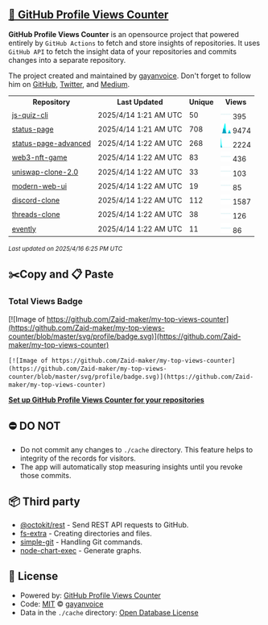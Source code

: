 ## [🚀 GitHub Profile Views Counter](https://github.com/gayanvoice/github-profile-views-counter)
**GitHub Profile Views Counter** is an opensource project that powered entirely by  `GitHub Actions` to fetch and store insights of repositories.
It uses `GitHub API` to fetch the insight data of your repositories and commits changes into a separate repository.

The project created and maintained by [gayanvoice](https://github.com/gayanvoice). Don't forget to follow him on [GitHub](https://github.com/gayanvoice), [Twitter](https://twitter.com/gayanvoice), and [Medium](https://gayanvoice.medium.com/).

<table>
	<tr>
		<th>
			Repository
		</th>
		<th>
			Last Updated
		</th>
		<th>
			Unique
		</th>
		<th>
			Views
		</th>
	</tr>
	<tr>
		<td>
			<a href="https://github.com/Zaid-maker/my-top-views-counter/tree/master/readme/533320451/week.md">
				js-quiz-cli
			</a>
		</td>
		<td>
			2025/4/14 1:21 AM UTC
		</td>
		<td>
			50
		</td>
		<td>
			<img alt="Response time graph" src="https://github.com/Zaid-maker/my-top-views-counter/raw/master/graph/533320451/small/week.png" height="20"> 395
		</td>
	</tr>
	<tr>
		<td>
			<a href="https://github.com/Zaid-maker/my-top-views-counter/tree/master/readme/505392985/week.md">
				status-page
			</a>
		</td>
		<td>
			2025/4/14 1:21 AM UTC
		</td>
		<td>
			708
		</td>
		<td>
			<img alt="Response time graph" src="https://github.com/Zaid-maker/my-top-views-counter/raw/master/graph/505392985/small/week.png" height="20"> 9474
		</td>
	</tr>
	<tr>
		<td>
			<a href="https://github.com/Zaid-maker/my-top-views-counter/tree/master/readme/566474659/week.md">
				status-page-advanced
			</a>
		</td>
		<td>
			2025/4/14 1:22 AM UTC
		</td>
		<td>
			268
		</td>
		<td>
			<img alt="Response time graph" src="https://github.com/Zaid-maker/my-top-views-counter/raw/master/graph/566474659/small/week.png" height="20"> 2224
		</td>
	</tr>
	<tr>
		<td>
			<a href="https://github.com/Zaid-maker/my-top-views-counter/tree/master/readme/558985725/week.md">
				web3-nft-game
			</a>
		</td>
		<td>
			2025/4/14 1:22 AM UTC
		</td>
		<td>
			83
		</td>
		<td>
			<img alt="Response time graph" src="https://github.com/Zaid-maker/my-top-views-counter/raw/master/graph/558985725/small/week.png" height="20"> 436
		</td>
	</tr>
	<tr>
		<td>
			<a href="https://github.com/Zaid-maker/my-top-views-counter/tree/master/readme/552040013/week.md">
				uniswap-clone-2.0
			</a>
		</td>
		<td>
			2025/4/14 1:22 AM UTC
		</td>
		<td>
			33
		</td>
		<td>
			<img alt="Response time graph" src="https://github.com/Zaid-maker/my-top-views-counter/raw/master/graph/552040013/small/week.png" height="20"> 103
		</td>
	</tr>
	<tr>
		<td>
			<a href="https://github.com/Zaid-maker/my-top-views-counter/tree/master/readme/562526745/week.md">
				modern-web-ui
			</a>
		</td>
		<td>
			2025/4/14 1:22 AM UTC
		</td>
		<td>
			19
		</td>
		<td>
			<img alt="Response time graph" src="https://github.com/Zaid-maker/my-top-views-counter/raw/master/graph/562526745/small/week.png" height="20"> 85
		</td>
	</tr>
	<tr>
		<td>
			<a href="https://github.com/Zaid-maker/my-top-views-counter/tree/master/readme/687981505/week.md">
				discord-clone
			</a>
		</td>
		<td>
			2025/4/14 1:22 AM UTC
		</td>
		<td>
			112
		</td>
		<td>
			<img alt="Response time graph" src="https://github.com/Zaid-maker/my-top-views-counter/raw/master/graph/687981505/small/week.png" height="20"> 1587
		</td>
	</tr>
	<tr>
		<td>
			<a href="https://github.com/Zaid-maker/my-top-views-counter/tree/master/readme/679736750/week.md">
				threads-clone
			</a>
		</td>
		<td>
			2025/4/14 1:22 AM UTC
		</td>
		<td>
			38
		</td>
		<td>
			<img alt="Response time graph" src="https://github.com/Zaid-maker/my-top-views-counter/raw/master/graph/679736750/small/week.png" height="20"> 126
		</td>
	</tr>
	<tr>
		<td>
			<a href="https://github.com/Zaid-maker/my-top-views-counter/tree/master/readme/821722536/week.md">
				evently
			</a>
		</td>
		<td>
			2025/4/14 1:22 AM UTC
		</td>
		<td>
			11
		</td>
		<td>
			<img alt="Response time graph" src="https://github.com/Zaid-maker/my-top-views-counter/raw/master/graph/821722536/small/week.png" height="20"> 86
		</td>
	</tr>
</table>

<small><i>Last updated on 2025/4/16 6:25 PM UTC</i></small>

## ✂️Copy and 📋 Paste
### Total Views Badge
[![Image of https://github.com/Zaid-maker/my-top-views-counter](https://github.com/Zaid-maker/my-top-views-counter/blob/master/svg/profile/badge.svg)](https://github.com/Zaid-maker/my-top-views-counter)

```readme
[![Image of https://github.com/Zaid-maker/my-top-views-counter](https://github.com/Zaid-maker/my-top-views-counter/blob/master/svg/profile/badge.svg)](https://github.com/Zaid-maker/my-top-views-counter)
```
[**Set up GitHub Profile Views Counter for your repositories**](https://github.com/gayanvoice/github-profile-views-counter)
## ⛔ DO NOT
- Do not commit any changes to `./cache` directory. This feature helps to integrity of the records for visitors.
- The app will automatically stop measuring insights until you revoke those commits.
## 📦 Third party

- [@octokit/rest](https://www.npmjs.com/package/@octokit/rest) - Send REST API requests to GitHub.
- [fs-extra](https://www.npmjs.com/package/fs-extra) - Creating directories and files.
- [simple-git](https://www.npmjs.com/package/simple-git) - Handling Git commands.
- [node-chart-exec](https://www.npmjs.com/package/node-chart-exec) - Generate graphs.
## 📄 License
- Powered by: [GitHub Profile Views Counter](https://github.com/gayanvoice/github-profile-views-counter)
- Code: [MIT](./LICENSE) © [gayanvoice](https://github.com/gayanvoice)
- Data in the `./cache` directory: [Open Database License](https://opendatacommons.org/licenses/odbl/1-0/)
